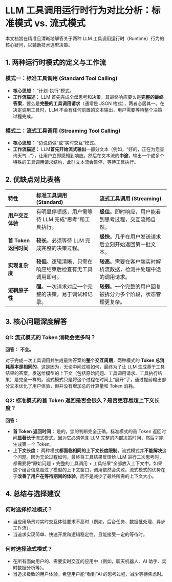 # LLM 工具调用运行时行为对比分析：标准模式 vs. 流式模式

本文档旨在精准且清晰地解答关于两种 LLM 工具调用运行时（Runtime）行为的核心疑问，以辅助技术选型决策。

## 1. 两种运行时模式的定义与工作流

### **模式一：标准工具调用 (Standard Tool Calling)**

-   **核心思想：** “计划-执行”模式。
-   **工作流描述：** LLM 首先完成全盘思考和决策。其最终响应要么是**完整的最终答案**，要么是**完整的工具调用请求**（通常是 JSON 格式），两者必居其一。在决定调用工具时，LLM 不会有任何前置的文本输出，用户需要等待整个决策过程完成。

### **模式二：流式工具调用 (Streaming Tool Calling)**

-   **核心思想：** “边说边做”或“实时交互”模式。
-   **工作流描述：** LLM**首先开始流式输出**一部分文本（例如，“好的，正在为您查询天气...”），让用户立即感知到响应。然后在文本流的**中途**，输出一个或多个特殊的工具调用请求结构，此时文本流会暂停，等待工具执行。

## 2. 优缺点对比表格

| 特性                  | 标准工具调用 (Standard)                                    | 流式工具调用 (Streaming)                                         |
| :-------------------- | :--------------------------------------------------------- | :--------------------------------------------------------------- |
| **用户交互体验**      | 有明显停顿感，用户需等待 LLM 完成“思考”和工具执行。        | **极佳**。即时响应，用户能看到思考过程，交互流畅自然。           |
| **首 Token 返回时间** | **较长**。必须等待 LLM 完成完整的决策过程。                | **极快**。几乎在用户发送请求后立刻开始返回第一批文本。           |
| **实现复杂度**        | **较低**。逻辑清晰，只需在响应结束后检查有无工具调用即可。 | **较高**。需要在客户端实时解析流数据，检测并处理中途的调用请求。 |
| **逻辑原子性**        | **强**。一次请求对应一个完整的决策，易于调试和记录。       | **较弱**。一个完整的用户回复被拆分为多个阶段，状态管理更复杂。   |

## 3. 核心问题深度解答

### **Q1: 流式模式的 Token 消耗会更多吗？**

**回答：** **不会。**

对于完成一次工具调用并生成最终答案的**整个交互周期**，两种模式的 **Token 总消耗基本是相同的**。这是因为，无论中间过程如何，最终为了让 LLM 生成基于工具结果的答案，发送给模型的上下文（包括原始问题、工具调用请求、工具执行结果）是完全一样的。流式模式只是将这个过程在时间上“展开”了，通过提前输出部分文本优化了用户体验，但并没有增加总的计算量和 Token 消耗。

### **Q2: 标准模式的首 Token 返回是否会很久？是否更容易超上下文长度？**

**回答：**

-   **首 Token 返回时间：** 是的，您的判断完全正确。标准模式的首 Token 返回时间**显著长于**流式模式。因为它必须包含 LLM 完整的内部决策时间，然后才能生成第一个 Token。
-   **上下文长度：** 两种模式**都面临相同的上下文长度限制**，流式模式并**不能解决**这个问题。因为无论过程如何，最终将工具结果反馈给 LLM 进行二次思考时，都需要将“原始问题 + 完整的工具调用 + 工具结果”全部放入上下文中。如果这个组合信息超过了模型的上下文窗口，调用依然会失败。流式模式的优势在于**改善了用户在等待期间的体验**，而不是减少了最终所需的上下文大小。

## 4. 总结与选择建议

### **何时选择标准模式？**

-   当应用场景对实时交互体验要求不高时（例如，后台任务、数据批处理、异步工作流）。
-   当追求实现简单、快速开发和逻辑稳定性，且能接受一定的等待时。

### **何时选择流式模式？**

-   在所有面向用户的、需要实时交互的应用中（例如，聊天机器人、AI 助手、实时数据分析等）。
-   当追求极致的用户体验，希望用户能“看到”AI 的思考过程，减少等待焦虑时。

